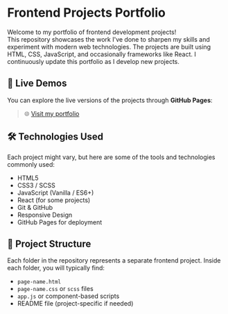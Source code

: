 # Frontend Projects Portfolio

Welcome to my portfolio of frontend development projects!  
This repository showcases the work I've done to sharpen my skills and experiment with modern web technologies. The projects are built using HTML, CSS, JavaScript, and occasionally frameworks like React. I continuously update this portfolio as I develop new projects.

## 🔗 Live Demos

You can explore the live versions of the projects through **GitHub Pages**:

> 🌐 [Visit my portfolio](https://Ravnkilde1995.github.io)  

## 🛠️ Technologies Used

Each project might vary, but here are some of the tools and technologies commonly used:

- HTML5
- CSS3 / SCSS
- JavaScript (Vanilla / ES6+)
- React (for some projects)
- Git & GitHub
- Responsive Design
- GitHub Pages for deployment

## 📁 Project Structure

Each folder in the repository represents a separate frontend project. Inside each folder, you will typically find:

- `page-name.html`
- `page-name.css` or `scss` files
- `app.js` or component-based scripts
- README file (project-specific if needed)

